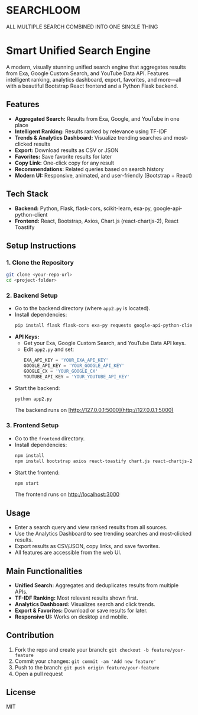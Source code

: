 # SEARCHLOOM
ALL MULTIPLE SEARCH COMBINED INTO ONE SINGLE THING
# Smart Unified Search Engine

A modern, visually stunning unified search engine that aggregates results from Exa, Google Custom Search, and YouTube Data API. Features intelligent ranking, analytics dashboard, export, favorites, and more—all with a beautiful Bootstrap React frontend and a Python Flask backend.

## Features
- **Aggregated Search:** Results from Exa, Google, and YouTube in one place
- **Intelligent Ranking:** Results ranked by relevance using TF-IDF
- **Trends & Analytics Dashboard:** Visualize trending searches and most-clicked results
- **Export:** Download results as CSV or JSON
- **Favorites:** Save favorite results for later
- **Copy Link:** One-click copy for any result
- **Recommendations:** Related queries based on search history
- **Modern UI:** Responsive, animated, and user-friendly (Bootstrap + React)

## Tech Stack
- **Backend:** Python, Flask, flask-cors, scikit-learn, exa-py, google-api-python-client
- **Frontend:** React, Bootstrap, Axios, Chart.js (react-chartjs-2), React Toastify

## Setup Instructions

### 1. Clone the Repository
```sh
git clone <your-repo-url>
cd <project-folder>
```

### 2. Backend Setup
- Go to the backend directory (where `app2.py` is located).
- Install dependencies:
  ```sh
  pip install flask flask-cors exa-py requests google-api-python-client scikit-learn numpy
  ```
- **API Keys:**
  - Get your Exa, Google Custom Search, and YouTube Data API keys.
  - Edit `app2.py` and set:
    ```python
    EXA_API_KEY = 'YOUR_EXA_API_KEY'
    GOOGLE_API_KEY = 'YOUR_GOOGLE_API_KEY'
    GOOGLE_CX = 'YOUR_GOOGLE_CX'
    YOUTUBE_API_KEY = 'YOUR_YOUTUBE_API_KEY'
    ```
- Start the backend:
  ```sh
  python app2.py
  ```
  The backend runs on [http://127.0.0.1:5000](http://127.0.0.1:5000)

### 3. Frontend Setup
- Go to the `frontend` directory.
- Install dependencies:
  ```sh
  npm install
  npm install bootstrap axios react-toastify chart.js react-chartjs-2 react-icons
  ```
- Start the frontend:
  ```sh
  npm start
  ```
  The frontend runs on [http://localhost:3000](http://localhost:3000)

## Usage
- Enter a search query and view ranked results from all sources.
- Use the Analytics Dashboard to see trending searches and most-clicked results.
- Export results as CSV/JSON, copy links, and save favorites.
- All features are accessible from the web UI.

## Main Functionalities
- **Unified Search:** Aggregates and deduplicates results from multiple APIs.
- **TF-IDF Ranking:** Most relevant results shown first.
- **Analytics Dashboard:** Visualizes search and click trends.
- **Export & Favorites:** Download or save results for later.
- **Responsive UI:** Works on desktop and mobile.

## Contribution
1. Fork the repo and create your branch: `git checkout -b feature/your-feature`
2. Commit your changes: `git commit -am 'Add new feature'`
3. Push to the branch: `git push origin feature/your-feature`
4. Open a pull request

## License
MIT 
